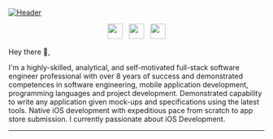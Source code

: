 [![Header](https://github.com/gsanguino/gsanguino-github.io/blob/master/template.png "Header")](https://github.com/gsanguino/gsanguino-github.io)

<p align='center'>
<a href="https://twitter.com/genesissanguino"><img height="30" src="https://github.com/stephenajulu/WaylonWalker/blob/main/icon/twitter.png?raw=true"></a>&nbsp;&nbsp;
<a href="https://instagram.com/gskflute"><img height="30" src="https://github.com/stephenajulu/WaylonWalker/blob/main/icon/instagram.jpg?raw=true"></a>&nbsp;&nbsp;
<a href="https://www.linkedin.com/in/gsk13/"><img height="30" src="https://github.com/stephenajulu/WaylonWalker/blob/main/icon/linkedin.png?raw=true"></a>
</p>

Hey there 👋,

I'm a highly-skilled, analytical, and self-motivated full-stack software engineer professional with over 8 years of success and demonstrated competences in software engineering, mobile application development, programming languages and project development. Demonstrated capability to write any application given mock-ups and specifications using the latest tools. Native iOS development with expeditious pace from scratch to app store submission. I currently passionate about iOS Development.
 
  ---
